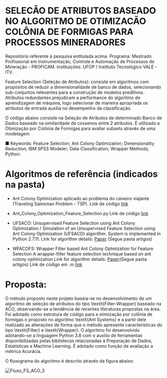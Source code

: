 # SELECÃO DE ATRIBUTOS BASEADO NO ALGORITMO DE OTIMIZACÃO COLÔNIA DE FORMIGAS PARA PROCESSOS MINERADORES

Repositório referente à pesquisa entitulada acima. Programa: Mestrado Profissional em Instrumentação, Controle e Automação de Processos de Mineração - PROFICAM. Instituições: UFOP / Instituto Tecnológico VALE - ITV.

Feature Selection (Seleção de Atributos): consiste em algoritmos com propósitos de reduzir a dimensionalidade de banco de dados, 
selecionando sub-conjuntos relevantes para a construção de modelos preditivos. Atributos redundantes prejudicam a performance do algoritmo 
de aprendizagem de máquina, logo selecionar de maneira apropriada os atributos de entrada auxilia no desempenho da classificação.

O código abaixo consiste na Seleção de Atributos de determinado Banco de Dados baseado na similaridade de cossenos 
entre 2 atributos. É utilizado a Otimização por Colônia de Formigas para avaliar subsets através de uma modelagem 

■ Keywords: Feature Selection; Ant Colony Optimization; Dimensionality Reduction; IBM SPSS Modeler; Data Classification; Wrapper Methods; Python.
  
# Algoritmos de referência (indicados na pasta)

* Ant Colony Optimization aplicado ao problema do caixeiro viajante (Traveling Salesman Problem - TSP).
  Link de código [link](https://github.com/marcoscastro/tsp_aco)
  
* Ant_Colony_Optimization_Feature_Selection.py
  Link de código [link](https://github.com/sssalam1/Optimization-Codes/blob/master/Ant_Colony_Optimization_Feature_Selection.py)
  
* UFSACO: Unsupervised Feature Selection using Ant Colony Optimization / 
Simulation of an Unsupervised Feature Selection using Ant Colony Optimization (UFSACO) algorithm. System is implemented in Python 2.7.11.
Link for algorithm details: [Paper](https://https://www.researchgate.net/publication/261371258_An_unsupervised_feature_selection_algorithm_based_on_ant_colony_optimization) 
(Segue pasta artigos)

* WFACOFS: Wrapper Filter based Ant Colony Optmization for Feature Selection
A wrapper-filter feature selection technique based on ant colony optimization
Link for algorithm details: [Paper](https://link.springer.com/article/10.1007/s00521-019-04171-3)(Segue pasta artigos)
Link de código em .m [link](https://github.com/ManosijGhosh/Feature-Selection-Algorithm/tree/master/WFACOFS)

# Proposta:

  O método proposto neste projeto baseia-se no desenvolvimento de um algoritmo de seleção de atributos do tipo \textit{Filter-Wrapper} baseado na ACO, observando-se a tendência de recentes literaturas propostas na área. Foi adotado como estrutura de código para a otimização por colônia de formigas o proposto no algoritmo \textit{Ant Systems} e a partir dele realizado as alterações de forma que o método apresente características do tipo \textit{Filter} e \textit{Wrapper}. O algoritmo foi desenvolvido adotando-se a linguagem Python 3.8 com o auxílio de ferramentas disponibilizadas pelas bibliotecas relacionadas à Preparação de Dados, Estatísticas e Machine Learning. É adotado como função de avaliação a métrica Acurácia.
 
O fluxograma do algoritmo é descrito através da figura abaixo:

![Fluxo_FS_ACO_3](https://user-images.githubusercontent.com/53266990/138096556-7b2b161b-5729-46dd-9a38-c351f5981e85.png)
